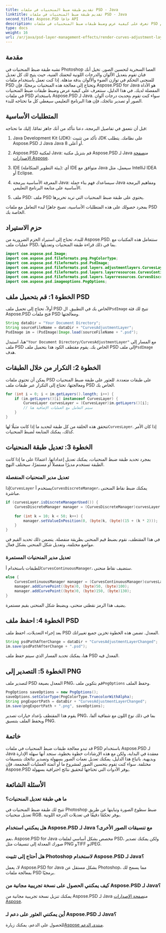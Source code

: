 ```yaml
---
title: تقديم طبقة ضبط المنحنيات في ملفات PSD - Java
linktitle: تقديم طبقة ضبط المنحنيات في ملفات PSD - Java
second_title: Aspose.PSD جافا API
description: تعرف على كيفية عرض وضبط طبقات ضبط المنحنيات في ملفات PSD باستخدام Aspose.PSD لـ Java من خلال هذا الدليل المفصل خطوة بخطوة.
type: docs
weight: 16
url: /ar/java/psd-layer-management-effects/render-curves-adjustment-layer-psd/
---
```

## مقدمة

تشبه طبقة ضبط المنحنيات في Photoshop العصا السحرية لتحسين الصور. تخيل أنك فنان تقوم بتعديل الألوان والدرجات اللونية لتحفتك الفنية، حيث يتيح لك كل تعديل للمنحنى التحكم في توازن الضوء والألوان بدقة مذهلة. إذا كنت تعمل باستخدام ملفات PSD وتحتاج إلى معالجة هذه المنحنيات برمجيًا، فإن Aspose.PSD for Java هو الأداة المفضلة لديك. في هذا الدليل، سنتعرف على كيفية عرض وضبط طبقات ضبط المنحنيات في ملفات PSD باستخدام Aspose.PSD لـ Java. سواء كنت تقوم بتحديث درجات ألوان الصور أو تصدير نتائجك، فإن هذا البرنامج التعليمي سيغطي كل ما تحتاجه للبدء.

## المتطلبات الأساسية

قبل أن نتعمق في تفاصيل البرمجة، دعنا نتأكد من أنك جاهز تمامًا. إليك ما تحتاجه:

1. Java Development Kit (JDK): تأكد من تثبيت JDK على نظامك. يتطلب Aspose.PSD لـ Java Java 8 أو أعلى.
   
2.  Aspose.PSD لمكتبة Java: قم بتنزيل مكتبة Aspose.PSD لـ Java من[صفحة الإصدارات Aspose](https://releases.aspose.com/psd/java/). 

3. IDE (بيئة التطوير المتكاملة): أي IDE متوافق مع Java سيعمل، مثل IntelliJ IDEA أو Eclipse.

4. المعرفة الأساسية ببرمجة Java: سيساعدك فهم بناء جملة Java ومفاهيم البرمجة الأساسية على متابعة البرنامج التعليمي.

5. ملف PSD: ملف PSD يحتوي على طبقة ضبط المنحنيات التي تريد تحريرها. 

بمجرد حصولك على هذه المتطلبات الأساسية، تصبح جاهزًا لبدء التعامل مع ملفات PSD الخاصة بك.

## حزم الاستيراد

للبدء، تحتاج إلى استيراد الحزم الضرورية من Aspose.PSD. ستتعامل هذه المكتبات مع عمليات ملف PSD، بما في ذلك قراءة طبقة المنحنيات وتعديلها.

```java
import com.aspose.psd.Image;
import com.aspose.psd.fileformats.png.PngColorType;
import com.aspose.psd.fileformats.psd.PsdImage;
import com.aspose.psd.fileformats.psd.layers.adjustmentlayers.CurvesLayer;
import com.aspose.psd.fileformats.psd.layers.layerresources.CurvesContinuousManager;
import com.aspose.psd.fileformats.psd.layers.layerresources.CurvesDiscreteManager;
import com.aspose.psd.imageoptions.PngOptions;
```

## الخطوة 1: قم بتحميل ملف PSD

 أولاً، تحتاج إلى تحميل ملف PSD الخاص بك في التطبيق. ال`PsdImage` تتيح لك فئة Aspose.PSD فتح ملفات PSD ومعالجتها.

```java
String dataDir = "Your Document Directory";
String sourceFileName = dataDir + "CurvesAdjustmentLayer";
PsdImage im = (PsdImage)Image.load(sourceFileName + ".psd");
```

 هنا، استبدل`"Your Document Directory/CurvesAdjustmentLayer"` مع المسار إلى ملف PSD الخاص بك. يقوم مقتطف الكود هذا بتحميل ملف PSD إلى ملف`PsdImage` هدف.

## الخطوة 2: التكرار من خلال الطبقات

يمكن أن تحتوي ملفات PSD على طبقات متعددة. للعثور على طبقة ضبط المنحنيات ومعالجتها، تحتاج إلى التكرار عبر طبقات ملف PSD الخاص بك.

```java
for (int i = 0; i < im.getLayers().length; i++) {
    if (im.getLayers()[i] instanceof CurvesLayer) {
        CurvesLayer curvesLayer = (CurvesLayer)im.getLayers()[i];
        // سيتم التعامل مع العمليات الإضافية هنا
    }
}
```

تتحقق هذه الحلقة من كل طبقة لتحديد ما إذا كانت مثيلًا لها`CurvesLayer`. إذا كان الأمر كذلك، يمكنك المتابعة لضبط المنحنيات.

## الخطوة 3: تعديل طبقة المنحنيات

بمجرد تحديد طبقة ضبط المنحنيات، يمكنك تعديل إعداداتها. اعتمادًا على ما إذا كانت الطبقة تستخدم مديرًا منفصلاً أو مستمرًا، سيختلف النهج.

### تعديل مدير المنحنيات المنفصلة

 إذا`CurvesLayer` يستخدم أ`CurvesDiscreteManager`، يمكنك ضبط نقاط المنحنى مباشرة.

```java
if (curvesLayer.isDiscreteManagerUsed()) {
    CurvesDiscreteManager manager = (CurvesDiscreteManager)curvesLayer.getCurvesManager();
    
    for (int k = 10; k < 50; k++) {
        manager.setValueInPosition(0, (byte)k, (byte)(15 + (k * 2)));
    }
}
```

في هذا المقتطف، نقوم بضبط قيم المنحنى بطريقة منفصلة. يتضمن ذلك تحديد القيم في مواضع مختلفة، وتعديل شكل المنحنى بشكل فعال.

### تعديل مدير المنحنيات المستمرة

 للطبقات باستخدام أ`CurvesContinuousManager`، ستضيف نقاط منحنى.

```java
else {
    CurvesContinuousManager manager = (CurvesContinuousManager)curvesLayer.getCurvesManager();
    manager.addCurvePoint((byte)0, (byte)50, (byte)100);
    manager.addCurvePoint((byte)0, (byte)150, (byte)130);
}
```

يضيف هذا الرمز نقطتي منحنى، ويضبط شكل المنحنى بقيم مستمرة. 

## الخطوة 4: احفظ ملف PSD

بعد إجراء التعديلات، احفظ ملف PSD المعدل. تضمن هذه الخطوة تخزين جميع تغييراتك.

```java
String psdPathAfterChange = dataDir + "CurvesAdjustmentLayerChanged";
im.save(psdPathAfterChange + ".psd");
```

هنا، يمكنك تحديد المسار الذي سيتم حفظ ملف PSD المعدل فيه. 

## الخطوة 5: التصدير إلى PNG

 لتصدير ملف PSD المعدل بصيغة PNG، قم بتكوين ملف`PngOptions` وحفظ الملف.

```java
PngOptions saveOptions = new PngOptions();
saveOptions.setColorType(PngColorType.TruecolorWithAlpha);
String pngExportPath = dataDir + "CurvesAdjustmentLayerChanged";
im.save(pngExportPath + ".png", saveOptions);
```

يقوم هذا المقتطف بإعداد خيارات تصدير PNG، بما في ذلك نوع اللون مع شفافية ألفا، ويحفظ الملف بتنسيق PNG.

## خاتمة

قد تبدو معالجة طبقات ضبط المنحنيات في ملفات PSD باستخدام Aspose.PSD لـ Java معقدة في البداية، ولكن مع هذه الإرشادات خطوة بخطوة، ستجد أنها سهلة الإدارة وبديهية. باتباع هذا الدليل، يمكنك تعديل نغمات الصور بسهولة وتصدير نتائجك بتنسيقات مختلفة. سواء كنت تقوم بتحسين الصور لمشروع ما أو أتمتة العمليات المجمعة، فإن Aspose.PSD يوفر الأدوات التي تحتاجها لتحقيق نتائج احترافية بسهولة.

## الأسئلة الشائعة

### ما هي طبقة تعديل المنحنيات؟
تتيح لك طبقة ضبط المنحنيات في Photoshop ضبط سطوع الصورة وتباينها عن طريق تعديل منحنيات RGB. يوفر تحكمًا دقيقًا في تعديلات الدرجة اللونية.

### هل يمكنني استخدام Aspose.PSD لـ Java مع تنسيقات الصور الأخرى؟
نعم، Aspose.PSD for Java مخصص بشكل أساسي لملفات PSD، ولكن يمكنك تصدير صورك المعدلة إلى تنسيقات مثل PNG وTIFF وJPEG.

### هل أحتاج إلى تثبيت Photoshop لاستخدام Aspose.PSD لـ Java؟
لا، يعمل Aspose.PSD for Java بشكل مستقل عن Photoshop، مما يسمح لك بمعالجة ملفات PSD برمجيًا.

### كيف يمكنني الحصول على نسخة تجريبية مجانية من Aspose.PSD لـ Java؟
 يمكنك تنزيل نسخة تجريبية مجانية من Aspose.PSD لـ Java من[صفحة الإصدارات Aspose](https://releases.aspose.com/psd/java/).

### أين يمكنني العثور على دعم لـ Aspose.PSD لـ Java؟
 للحصول على الدعم، يمكنك زيارة[Aspose منتدى الدعم](https://forum.aspose.com/c/psd/34).